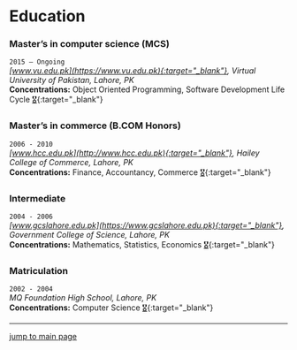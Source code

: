 # Education

### Master’s in computer science (MCS)

`2015 – Ongoing`  
_[www.vu.edu.pk](https://www.vu.edu.pk){:target="_blank"}, Virtual University of Pakistan, Lahore, PK_  
**Concentrations:** Object Oriented Programming, Software Development Life Cycle
[🎖](../education/assets/masters_computer_science_degree_education_abubakarriaz.pdf "see degree"){:target="_blank"}

### Master’s in commerce (B.COM Honors)

`2006 - 2010`  
_[www.hcc.edu.pk](http://www.hcc.edu.pk){:target="_blank"}, Hailey College of Commerce, Lahore, PK_  
**Concentrations:** Finance, Accountancy, Commerce
[🎖](../education/assets/masters_computer_science_degree_education_abubakarriaz.pdf "see degree"){:target="_blank"}

### Intermediate

`2004 - 2006`  
_[www.gcslahore.edu.pk](https://www.gcslahore.edu.pk){:target="_blank"}, Government College of Science, Lahore, PK_  
**Concentrations:** Mathematics, Statistics, Economics
[🎖](../education/assets/masters_computer_science_degree_education_abubakarriaz.pdf "see degree"){:target="_blank"}

### Matriculation

`2002 - 2004`  
_MQ Foundation High School, Lahore, PK_  
**Concentrations:** Computer Science
[🎖](../education/assets/masters_computer_science_degree_education_abubakarriaz.pdf "see degree"){:target="_blank"}

---
[jump to main page](https://mabubakarriaz.github.io)

